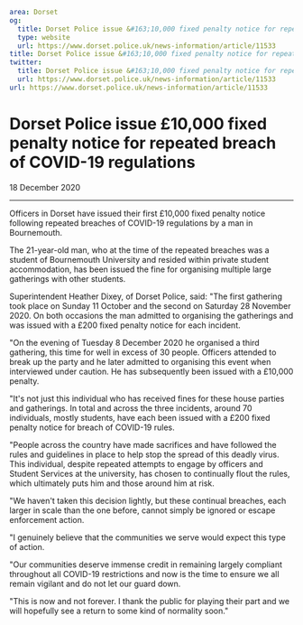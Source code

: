 ```yaml
area: Dorset
og:
  title: Dorset Police issue &#163;10,000 fixed penalty notice for repeated breach of COVID-19 regulations
  type: website
  url: https://www.dorset.police.uk/news-information/article/11533
title: Dorset Police issue &#163;10,000 fixed penalty notice for repeated breach of COVID-19 regulations |
twitter:
  title: Dorset Police issue &#163;10,000 fixed penalty notice for repeated breach of COVID-19 regulations
  url: https://www.dorset.police.uk/news-information/article/11533
url: https://www.dorset.police.uk/news-information/article/11533
```

# Dorset Police issue £10,000 fixed penalty notice for repeated breach of COVID-19 regulations

18 December 2020

* * *

Officers in Dorset have issued their first £10,000 fixed penalty notice following repeated breaches of COVID-19 regulations by a man in Bournemouth.

The 21-year-old man, who at the time of the repeated breaches was a student of Bournemouth University and resided within private student accommodation, has been issued the fine for organising multiple large gatherings with other students.

Superintendent Heather Dixey, of Dorset Police, said: "The first gathering took place on Sunday 11 October and the second on Saturday 28 November 2020. On both occasions the man admitted to organising the gatherings and was issued with a £200 fixed penalty notice for each incident.

"On the evening of Tuesday 8 December 2020 he organised a third gathering, this time for well in excess of 30 people. Officers attended to break up the party and he later admitted to organising this event when interviewed under caution. He has subsequently been issued with a £10,000 penalty.

"It's not just this individual who has received fines for these house parties and gatherings. In total and across the three incidents, around 70 individuals, mostly students, have each been issued with a £200 fixed penalty notice for breach of COVID-19 rules.

"People across the country have made sacrifices and have followed the rules and guidelines in place to help stop the spread of this deadly virus. This individual, despite repeated attempts to engage by officers and Student Services at the university, has chosen to continually flout the rules, which ultimately puts him and those around him at risk.

"We haven't taken this decision lightly, but these continual breaches, each larger in scale than the one before, cannot simply be ignored or escape enforcement action.

"I genuinely believe that the communities we serve would expect this type of action.

"Our communities deserve immense credit in remaining largely compliant throughout all COVID-19 restrictions and now is the time to ensure we all remain vigilant and do not let our guard down.

"This is now and not forever. I thank the public for playing their part and we will hopefully see a return to some kind of normality soon."
